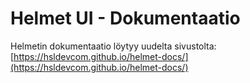# Helmet UI - Dokumentaatio
 
Helmetin dokumentaatio löytyy uudelta sivustolta:
[https://hsldevcom.github.io/helmet-docs/](https://hsldevcom.github.io/helmet-docs/)
